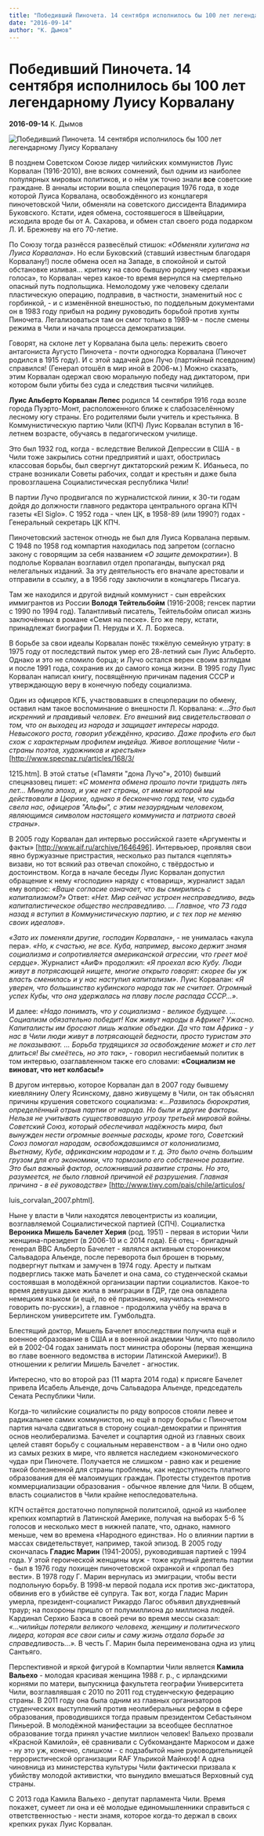 ```yaml
---
title: "Победивший Пиночета. 14 сентября исполнилось бы 100 лет легендарному Луису Корвалану"
date: "2016-09-14"
author: "К. Дымов"
---
```


# Победивший Пиночета. 14 сентября исполнилось бы 100 лет легендарному Луису Корвалану

**2016-09-14** К. Дымов

![Победивший Пиночета. 14 сентября исполнилось бы 100 лет легендарному Луису Корвалану](http://static1.repo.aif.ru/1/fd/517767/a419e7a4a65795d2a49c3bac55fe8103.jpg)

В позднем Советском Союзе лидер чилийских коммунистов Луис Корвалан (1916-2010), вне всяких сомнений, был одним из наиболее популярных мировых политиков, и о нём уж точно знали **все** советские граждане. В анналы истории вошла спецоперация 1976 года, в ходе которой Луиса Корвалана, освобождённого из концлагеря пиночетовской Чили, обменяли на советского диссидента Владимира Буковского. Кстати, идея обмена, состоявшегося в Швейцарии, исходила вроде бы от А. Сахарова, и обмен стал своего рода подарком Л. И. Брежневу на его 70-летие.

По Союзу тогда разнёсся развесёлый стишок: *«Обменяли хулигана на Луиса Корвалана»*. Но если Буковский (ставший известным благодаря Корвалану!) после обмена осел на Западе, в спокойной и сытой обстановке изливая... критику на свою бывшую родину через «вражьи голоса», то Корвалан через какое-то время вернулся на смертельно опасный путь подпольщика. Немолодому уже человеку сделали пластическую операцию, подправив, в частности, знаменитый нос с горбинкой, - и с изменённой внешностью, по поддельным документами он в 1983 году прибыл на родину руководить борьбой против хунты Пиночета. Легализоваться там он смог только в 1989-м - после смены режима в Чили и начала процесса демократизации.

Говорят, на склоне лет у Корвалана была цель: пережить своего антагониста Аугусто Пиночета - почти одногодка Корвалана (Пиночет родился в 1915 году). И с этой задачей дон Лучо (партийный псевдоним) справился! (Генерал отошёл в мир иной в 2006-м.) Можно сказать, этим Корвалан одержал свою моральную победу над диктатором, при котором были убиты без суда и следствия тысячи чилийцев.

**Луис Альберто Корвалан Лепес** родился 14 сентября 1916 года возле города Пуэрто-Монт, расположенного ближе к слабозаселённому лесному югу страны. Его родителями были учитель и крестьянка. В Коммунистическую партию Чили (КПЧ) Луис Корвалан вступил в 16-летнем возрасте, обучаясь в педагогическом училище.

Это был 1932 год, когда - вследствие Великой Депрессии в США - в Чили тоже закрылись сотни предприятий и шахт, обострилась классовая борьбы, был свергнут диктаторский режим К. Ибаньеса, по стране возникали Советы рабочих, солдат и крестьян и даже была провозглашена Социалистическая республика Чили!

В партии Лучо продвигался по журналистской линии, к 30-ти годам дойдя до должности главного редактора центрального органа КПЧ газеты «El Siglo». С 1952 года - член ЦК, в 1958-89 (или 1990?) годах - Генеральный секретарь ЦК КПЧ.

Пиночетовский застенок отнюдь не был для Луиса Корвалана первым. С 1948 по 1958 год компартия находилась под запретом (согласно закону с говорящим за себя названием *«О защите демократии»*). В подполье Корвалан возглавил отдел пропаганды, выпускал ряд нелегальных изданий. За эту деятельность его вначале арестовали и отправили в ссылку, а в 1956 году заключили в концлагерь Писагуа.

Там же находился и другой видный коммунист - сын еврейских иммигрантов из России **Володя Тейтельбойм** (1916-2008; генсек партии с 1990 по 1994 год). Талантливый писатель, Тейтельбойм описал жизнь заключённых в романе «Семя на песке». Его же перу, кстати, принадлежат биографии П. Неруды и Х. Л. Борхеса.

В борьбе за свои идеалы Корвалан понёс тяжёлую семейную утрату: в 1975 году от последствий пыток умер его 28-летний сын Луис Альберто. Однако и это не сломило борца; и Лучо остался верен своим взглядам и после 1991 года, сохранив их до самого конца жизни. В 1995 году Луис Корвалан написал книгу, посвящённую причинам падения СССР и утверждающую веру в конечную победу социализма.

Один из офицеров КГБ, участвовавших в спецоперации по обмену, оставил нам такое воспоминание о внешности Л. Корвалана: *«...Это был искренний и правдивый человек. Его внешний вид свидетельствовал о том, что он выходец из народа и защищает интересы народа. Невысокого роста, говорил убеждённо, красиво. Даже профиль его был схож с характерным профилем индейца. Живое воплощение Чили - страны поэтов, художников и крестьян»* [http://www.specnaz.ru/articles/168/3/

1215.htm]. В этой статье («Памяти "дона Лучо"», 2010) бывший спецназовец пишет: *«С момента обмена прошло почти тридцать пять лет... Минула эпоха, и уже нет страны, от имени которой мы действовали в Цюрихе, однако я бесконечно горд тем, что судьба свела нас, офицеров "Альфы", с этим незаурядным человеком, являющимся символом настоящего коммуниста и патриота своей страны»*.

В 2005 году Корвалан дал интервью российской газете «Аргументы и факты» [http://www.aif.ru/archive/1646496]. Интервьюер, проявляя свои явно буржуазные пристрастия, несколько раз пытался «цеплять» визави, но тот всякий раз отвечал спокойно, с твёрдостью и достоинством. Когда в начале беседы Луис Корвалан допустил обращение к нему «господин» наряду с «товарищ», журналист задал ему вопрос: *«Ваше согласие означает, что вы смирились с капитализмом?»* Ответ: *«Нет. Мир сейчас устроен несправедливо, ведь капиталистическое общество несправедливо. ... Главное, что 73 года назад я вступил в Коммунистическую партию, и с тех пор не меняю своих идеалов»*.

*«Зато их поменяли другие, господин Корвалан»*, - не унималась «акула пера». *«Но, к счастью, не все. Куба, например, высоко держит знамя социализма и сопротивляется американской агрессии, что греет моё сердце»*. Журналист «АиФ» продолжил: *«Я проехал всю Кубу. Люди живут в потрясающей нищете, многие открыто говорят: скорее бы уж власть сменилась и у нас наступил капитализм»*. Луис Корвалан: *«Я уверен, что большинство кубинского народа так не считает. Огромный успех Кубы, что она удержалась на плаву после распада СССР...»*.

И далее: *«Надо понимать, что у социализма - великое будущее. ... Социализм обязательно победит! Как живут народы в Африке? Ужасно. Капиталисты им бросают лишь жалкие объедки. Да что там Африка - у нас в Чили люди живут в потрясающей бедности, просто туристам это не показывают. ... Борьба трудящихся за освобождение может и сто лет длиться! Вы смеётесь, но это так»*, - говорил несгибаемый политик в том интервью, озаглавленном также его словами: **«Социализм не виноват, что нет колбасы!»**

В другом интервью, которое Корвалан дал в 2007 году бывшему киевлянину Олегу Ясинскому, давно живущему в Чили, он так объяснял причины крушения советского социализма: *«...Развилась бюрократия, определённый отрыв партии от народа. Но были и другие факторы. Нельзя не учитывать существовавшую угрозу третьей мировой войны. Советский Союз, который обеспечивал надёжность мира, был вынужден нести огромные военные расходы, кроме того, Советский Союз помогал народам, освобождавшимся от колониализма, Вьетнаму, Кубе, африканским народам и т. д. Это было очень большим грузом для его экономики, что тормозило его собственное развитие. Это был важный фактор, осложнивший развитие страны. Но это, разумеется, не было главной причиной её разрушения. Главная причина - в её руководстве»* [http://www.tiwy.com/pais/chile/articulos/

luis_corvalan_2007.phtml].

Ныне у власти в Чили находятся левоцентристы из коалиции, возглавляемой Социалистической партией (СПЧ). Социалистка **Вероника Мишель Бачелет Херия** (род. 1951) - первая в истории Чили женщина-президент (в 2006-10 и с 2014 года). Её отец - бригадный генерал ВВС Альберто Бачелет - являлся активным сторонником Сальвадора Альенде, после переворота был брошен в тюрьму, подвергнут пыткам и замучен в 1974 году. Аресту и пыткам подверглись также мать Бачелет и она сама, со студенческой скамьи состоявшая в молодёжной организации партии социалистов. Какое-то время девушка даже жила в эмиграции в ГДР, где она овладела немецким языком (и ещё, по её признанию, научилась «немного говорить по-русски»), а главное - продолжила учёбу на врача в Берлинском университете им. Гумбольдта.

Блестящий доктор, Мишель Бачелет впоследствии получила ещё и военное образование в США и в военной академии Чили, что позволило ей в 2002-04 годах занимать пост министра обороны (первая женщина во главе военного ведомства в истории Латинской Америки!). В отношении к религии Мишель Бачелет - агностик.

Интересно, что во второй раз (11 марта 2014 года) к присяге Бачелет привела Исабель Альенде, дочь Сальвадора Альенде, председатель Сената Республики Чили.

Когда-то чилийские социалисты по ряду вопросов стояли левее и радикальнее самих коммунистов, но ещё в пору борьбы с Пиночетом партия начала сдвигаться в сторону социал-демократии и принятия основ неолиберализма. Бачелет и соцпартия одной из главных своих целей ставят борьбу с социальным неравенством - а в Чили оно одно из самых резких в мире, что является наследием «экономического чуда» при Пиночете. Получается не слишком - равно как и решение такой болезненной для страны проблемы, как недоступность платного образования для её малоимущих граждан. Протесты студентов против коммерциализации образования - обычное явление для Чили. В общем, власть социалистов в Чили крайне непоследовательна.

КПЧ остаётся достаточно популярной политсилой, одной из наиболее крепких компартий в Латинской Америке, получая на выборах 5-6 % голосов и несколько мест в нижней палате, что, однако, намного меньше, чем во времена «Народного единства». Но о влиянии партии в массах свидетельствует, например, такой эпизод. В 2005 году скончалась **Гладис Марин** (1941-2005), руководившая партией с 1994 года. У этой героической женщины муж - тоже крупный деятель партии - был в 1976 году похищен пиночетовской охранкой и «пропал без вести». В 1978 году Г. Марин вернулась из эмиграции, чтобы вести подпольную борьбу. В 1998-м первой подала иск против экс-диктатора, обвинив его в убийстве её супруга. Так вот, когда Гладис Марин умерла, президент-социалист Рикардо Лагос объявил двухдневный траур; на похороны пришло от полумиллиона до миллиона людей. Кардинал Серхио Баэса в своей речи во время мессы сказал: *«...чилийцы потеряли великого человека, женщину и политического лидера, которая все свои силы и саму жизнь отдала борьбе за справедливость...».* В честь Г. Марин была переименована одна из улиц Сантьяго.

Перспективной и яркой фигурой в Компартии Чили является **Камила Вальехо** - молодая красивая женщина 1988 г. р., с ирландскими корнями по матери, выпускница факультета географии Университета Чили, возглавлявшая с 2010 по 2011 год студенческую федерацию страны. В 2011 году она была одним из главных организаторов студенческих выступлений против неолиберальных реформ в сфере образования, проводившихся тогда правым президентом Себастьяном Пиньерой. В молодёжной манифестации за всеобщее бесплатное образование тогда принял участие миллион человек! Вальехо прозвали «Красной Камилой», её сравнивали с Субкоманданте Маркосом и даже - ну это уж, конечно, слишком - с подзабытой ныне руководительницей террористической организации RAF Ульрикой Майнхоф! А одна чиновница из министерства культуры Чили фактически призвала к убийству молодой активистки, что вынудило вмешаться Верховный суд страны.

С 2013 года Камила Вальехо - депутат парламента Чили. Время покажет, сумеет ли она и её молодые единомышленники справиться с ответственностью - нести знамя, которое когда-то держал в своих крепких руках Луис Корвалан.
